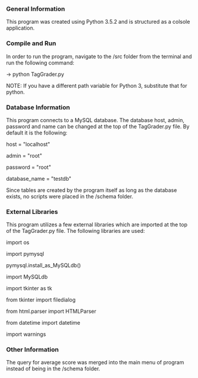 ### General Information
This program was created using Python 3.5.2 and is structured as a colsole application.

### Compile and Run
In order to run the program, navigate to the /src folder from the terminal and run the following command:

-> python TagGrader.py

NOTE: If you have a different path variable for Python 3, substitute that for python.

### Database Information
This program connects to a MySQL database. The database host, admin, password and name can be changed at the top of the TagGrader.py file. By default it is the following:

host = "localhost"

admin = "root"

password = "root"

database_name = "testdb"

Since tables are created by the program itself as long as the database exists, no scripts were placed in the /schema folder.


### External Libraries
This program utilizes a few external libraries which are imported at the top of the TagGrader.py file. The following libraries are used:

import os

import pymysql

pymysql.install_as_MySQLdb()

import MySQLdb

import tkinter as tk

from tkinter import filedialog

from html.parser import HTMLParser

from datetime import datetime

import warnings


### Other Information
The query for average score was merged into the main menu of program instead of being in the /schema folder.

